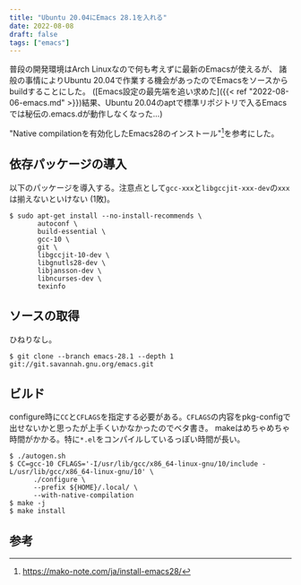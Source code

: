 ```yaml
---
title: "Ubuntu 20.04にEmacs 28.1を入れる"
date: 2022-08-08
draft: false
tags: ["emacs"]
---
```


普段の開発環境はArch Linuxなので何も考えずに最新のEmacsが使えるが、
諸般の事情によりUbuntu 20.04で作業する機会があったのでEmacsをソースからbuildすることにした。
([Emacs設定の最先端を追い求めた]({{< ref "2022-08-06-emacs.md" >}})結果、Ubuntu 20.04のaptで標準リポジトリで入るEmacsでは秘伝の.emacs.dが動作しなくなった…)

"Native compilationを有効化したEmacs28のインストール"[^mako-note]を参考にした。

## 依存パッケージの導入

以下のパッケージを導入する。注意点として`gcc-xxx`と`libgccjit-xxx-dev`の`xxx`は揃えないといけない (1敗)。
```shell
$ sudo apt-get install --no-install-recommends \
       autoconf \
       build-essential \
       gcc-10 \
       git \
       libgccjit-10-dev \
       libgnutls28-dev \
       libjansson-dev \
       libncurses-dev \
       texinfo
```

## ソースの取得

ひねりなし。
```shell
$ git clone --branch emacs-28.1 --depth 1 git://git.savannah.gnu.org/emacs.git
```

## ビルド
configure時に`CC`と`CFLAGS`を指定する必要がある。`CFLAGS`の内容をpkg-configで出せないかと思ったが上手くいかなかったのでベタ書き。
makeはめちゃめちゃ時間がかかる。特に`*.el`をコンパイルしているっぽい時間が長い。
```shell
$ ./autogen.sh
$ CC=gcc-10 CFLAGS='-I/usr/lib/gcc/x86_64-linux-gnu/10/include -L/usr/lib/gcc/x86_64-linux-gnu/10' \
      ./configure \
      --prefix ${HOME}/.local/ \
      --with-native-compilation
$ make -j
$ make install
```

## 参考
[^mako-note]: https://mako-note.com/ja/install-emacs28/
